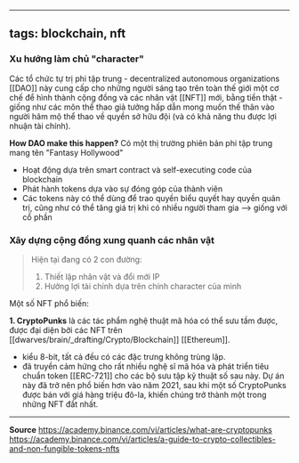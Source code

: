 
---
tags: blockchain, nft
---

### Xu hướng làm chủ "character"
Các tổ chức tự trị phi tập trung - decentralized autonomous organizations [[DAO]] này cung cấp cho những người sáng tạo trên toàn thế giới một cơ chế để hình thành cộng đồng và các nhân vật [[NFT]] mới, bằng tiền thật - giống như các môn thể thao giả tưởng hấp dẫn mong muốn thế thân vào người hâm mộ thể thao về quyền sở hữu đội (và có khả năng thu được lợi nhuận tài chính).

**How DAO make this happen?**
Có một thị trường phiên bản phi tập trung mang tên "Fantasy Hollywood"
- Hoạt động dựa trên smart contract và self-executing code của blockchain
- Phát hành tokens dựa vào sự đóng góp của thành viên
- Các tokens này có thể dùng để trao quyền biểu quyết hay quyền quản trị, cũng như có thể tăng giá trị khi có nhiều người tham gia --> giống với cổ phần


### Xây dựng cộng đồng xung quanh các nhân vật
> Hiện tại đang có 2 con đường:
> 1. Thiết lập nhân vật và đổi mới IP
> 2. Hưởng lợi tài chính dựa trên chính character của mình


Một số NFT phổ biến:

**1. CryptoPunks** là các tác phẩm nghệ thuật mã hóa có thể sưu tầm được, được đại diện bởi các NFT trên [[dwarves/brain/_drafting/Crypto/Blockchain]] [[Ethereum]].
- kiểu 8-bit, tất cả đều có các đặc trưng không trùng lặp. 
- đã truyền cảm hứng cho rất nhiều nghệ sĩ mã hóa và phát triển tiêu chuẩn token [[ERC-721]] cho các bộ sưu tập kỹ thuật số sau này. Dự án này đã trở nên phổ biến hơn vào năm 2021, sau khi một số CryptoPunks được bán với giá hàng triệu đô-la, khiến chúng trở thành một trong những NFT đắt nhất.

---

**Source**
https://academy.binance.com/vi/articles/what-are-cryptopunks
https://academy.binance.com/vi/articles/a-guide-to-crypto-collectibles-and-non-fungible-tokens-nfts


